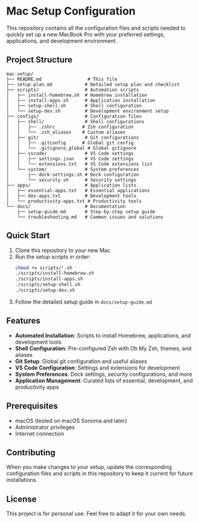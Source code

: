 # Mac Setup Configuration

This repository contains all the configuration files and scripts needed to quickly set up a new MacBook Pro with your preferred settings, applications, and development environment.

## Project Structure

```
mac-setup/
├── README.md                 # This file
├── setup-plan.md            # Detailed setup plan and checklist
├── scripts/                 # Automation scripts
│   ├── install-homebrew.sh  # Homebrew installation
│   ├── install-apps.sh      # Application installation
│   ├── setup-shell.sh       # Shell configuration
│   └── setup-dev.sh         # Development environment setup
├── configs/                 # Configuration files
│   ├── shell/               # Shell configurations
│   │   ├── .zshrc          # Zsh configuration
│   │   └── .zsh_aliases    # Custom aliases
│   ├── git/                 # Git configurations
│   │   ├── .gitconfig      # Global git config
│   │   └── .gitignore_global # Global gitignore
│   ├── vscode/              # VS Code settings
│   │   ├── settings.json    # VS Code settings
│   │   └── extensions.txt   # VS Code extensions list
│   └── system/              # System preferences
│       ├── dock-settings.sh # Dock configuration
│       └── security.sh      # Security settings
├── apps/                    # Application lists
│   ├── essential-apps.txt   # Essential applications
│   ├── dev-apps.txt         # Development tools
│   └── productivity-apps.txt # Productivity tools
└── docs/                    # Documentation
    ├── setup-guide.md       # Step-by-step setup guide
    └── troubleshooting.md   # Common issues and solutions
```

## Quick Start

1. Clone this repository to your new Mac
2. Run the setup scripts in order:
   ```bash
   chmod +x scripts/*.sh
   ./scripts/install-homebrew.sh
   ./scripts/install-apps.sh
   ./scripts/setup-shell.sh
   ./scripts/setup-dev.sh
   ```
3. Follow the detailed setup guide in `docs/setup-guide.md`

## Features

- **Automated Installation**: Scripts to install Homebrew, applications, and development tools
- **Shell Configuration**: Pre-configured Zsh with Oh My Zsh, themes, and aliases
- **Git Setup**: Global git configuration and useful aliases
- **VS Code Configuration**: Settings and extensions for development
- **System Preferences**: Dock settings, security configurations, and more
- **Application Management**: Curated lists of essential, development, and productivity apps

## Prerequisites

- macOS (tested on macOS Sonoma and later)
- Administrator privileges
- Internet connection

## Contributing

When you make changes to your setup, update the corresponding configuration files and scripts in this repository to keep it current for future installations.

## License

This project is for personal use. Feel free to adapt it for your own needs. 